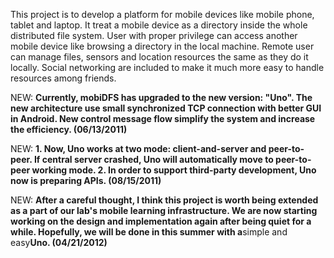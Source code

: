 This project is to develop a platform for mobile devices like mobile phone, tablet and laptop. It treat a mobile device as a directory inside the whole distributed file system. User with proper privilege can access another mobile device like browsing a directory in the local machine. Remote user can manage files, sensors and location resources the same as they do it locally. Social networking are included to make it much more easy to handle resources among friends.



NEW:
**Currently, mobiDFS has upgraded to the new version: "Uno". The new architecture use small synchronized TCP connection with better GUI in Android. New control message flow simplify the system and increase the efficiency. (06/13/2011)**


NEW:
**1. Now, Uno works at two mode: client-and-server and peer-to-peer. If central server crashed, Uno will automatically move to peer-to-peer working mode.
2. In order to support third-party development, Uno now is preparing APIs. (08/15/2011)**

NEW:
**After a careful thought, I think this project is worth being extended as a part of our lab's mobile learning infrastructure. We are now starting working on the design and implementation again after being quiet for a while. Hopefully, we will be done in this summer with a**simple and easy**Uno. (04/21/2012)**